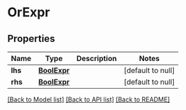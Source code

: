 # OrExpr
## Properties

Name | Type | Description | Notes
------------ | ------------- | ------------- | -------------
**lhs** | [**BoolExpr**](BoolExpr.md) |  | [default to null]
**rhs** | [**BoolExpr**](BoolExpr.md) |  | [default to null]

[[Back to Model list]](../README.md#documentation-for-models) [[Back to API list]](../README.md#documentation-for-api-endpoints) [[Back to README]](../README.md)

